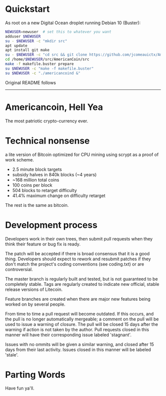 # Quickstart

As root on a new Digital Ocean droplet running Debian 10 (Buster):

```bash
NEWUSER=newuser  # set this to whatever you want
adduser $NEWUSER
su - $NEWUSER -c "mkdir src"
apt update
apt install git make
su - $NEWUSER -c "cd src && git clone https://github.com/jcomeauictx/AmericanCoin.git"
cd /home/$NEWUSER/src/AmericanCoin/src
make -f makefile.buster prepare
su $NEWUSER -c "make -f makefile.buster"
su $NEWUSER -c "./americancoind &"
```


Original README follows

---------

Americancoin, Hell Yea
=========

The most patriotic crypto-currency ever.

Technical nonsense 
=========

a lite version of Bitcoin optimized for CPU mining using scrypt as a proof of work scheme.

<ul>
<li>2.5 minute block targets</li>
<li>subsidy halves in 840k blocks (~4 years)</li>
<li>~168 million total coins</li>
<li>100 coins per block</li>
<li>504 blocks to retarget difficulty</li>
<li>41.4% maximum change on difficulty retarget</li>
</ul>

The rest is the same as bitcoin.

Development process
=========

Developers work in their own trees, then submit pull requests when they think their feature or bug fix is ready.

The patch will be accepted if there is broad consensus that it is a good thing. Developers should expect to rework and resubmit patches if they don't match the project's coding conventions (see coding.txt) or are controversial.

The master branch is regularly built and tested, but is not guaranteed to be completely stable. Tags are regularly created to indicate new official, stable release versions of Litecoin.

Feature branches are created when there are major new features being worked on by several people.

From time to time a pull request will become outdated. If this occurs, and the pull is no longer automatically mergeable; a comment on the pull will be used to issue a warning of closure. The pull will be closed 15 days after the warning if action is not taken by the author. Pull requests closed in this manner will have their corresponding issue labeled 'stagnant'.

Issues with no ommits will be given a similar warning, and closed after 15 days from their last activity. Issues closed in this manner will be labeled 'stale'.

Parting Words
=========

Have fun ya'll.
